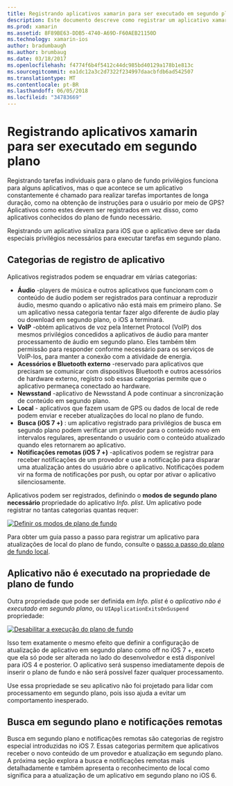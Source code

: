 ```yaml
---
title: Registrando aplicativos xamarin para ser executado em segundo plano
description: Este documento descreve como registrar um aplicativo xamarin para ser executado em segundo plano. Ele discute áudio aplicativos, VoIP aplicativos, externos Acessórios e bluetooth e muito mais.
ms.prod: xamarin
ms.assetid: 8F89BE63-DDB5-4740-A69D-F60AEB21150D
ms.technology: xamarin-ios
author: bradumbaugh
ms.author: brumbaug
ms.date: 03/18/2017
ms.openlocfilehash: f4774f6b4f5412c44dc985bd40129a178b1e813c
ms.sourcegitcommit: ea1dc12a3c2d7322f234997daacbfdb6ad542507
ms.translationtype: MT
ms.contentlocale: pt-BR
ms.lasthandoff: 06/05/2018
ms.locfileid: "34783669"
---
```

# <a name="registering-xamarinios-apps-to-run-in-the-background"></a>Registrando aplicativos xamarin para ser executado em segundo plano

Registrando tarefas individuais para o plano de fundo privilégios funciona para alguns aplicativos, mas o que acontece se um aplicativo constantemente é chamado para realizar tarefas importantes de longa duração, como na obtenção de instruções para o usuário por meio de GPS? Aplicativos como estes devem ser registrados em vez disso, como aplicativos conhecidos do plano de fundo necessário.

Registrando um aplicativo sinaliza para iOS que o aplicativo deve ser dada especiais privilégios necessários para executar tarefas em segundo plano.

## <a name="application-registration-categories"></a>Categorias de registro de aplicativo

Aplicativos registrados podem se enquadrar em várias categorias:

-  **Áudio** -players de música e outros aplicativos que funcionam com o conteúdo de áudio podem ser registrados para continuar a reproduzir áudio, mesmo quando o aplicativo não está mais em primeiro plano. Se um aplicativo nessa categoria tentar fazer algo diferente de áudio play ou download em segundo plano, o iOS a terminará.
-  **VoIP** -obtém aplicativos de voz pela Internet Protocol (VoIP) dos mesmos privilégios concedidos a aplicativos de áudio para manter processamento de áudio em segundo plano. Eles também têm permissão para responder conforme necessário para os serviços de VoIP-los, para manter a conexão com a atividade de energia.
-  **Acessórios e Bluetooth externo** -reservado para aplicativos que precisam se comunicar com dispositivos Bluetooth e outros acessórios de hardware externo, registro sob essas categorias permite que o aplicativo permaneça conectado ao hardware.
-  **Newsstand** -aplicativo de Newsstand A pode continuar a sincronização de conteúdo em segundo plano.
-  **Local** - aplicativos que fazem usam de GPS ou dados de local de rede podem enviar e receber atualizações do local no plano de fundo.
-  **Busca (iOS 7 +)** : um aplicativo registrado para privilégios de busca em segundo plano podem verificar um provedor para o conteúdo novo em intervalos regulares, apresentando o usuário com o conteúdo atualizado quando eles retornarem ao aplicativo.
-  **Notificações remotas (iOS 7 +)** -aplicativos podem se registrar para receber notificações de um provedor e use a notificação para disparar uma atualização antes do usuário abre o aplicativo. Notificações podem vir na forma de notificações por push, ou optar por ativar o aplicativo silenciosamente.


Aplicativos podem ser registrados, definindo o **modos de segundo plano necessário** propriedade do aplicativo *Info. plist*. Um aplicativo pode registrar no tantas categorias quantas requer:

 [![](registering-applications-to-run-in-background-images/bgmodes.png "Definir os modos de plano de fundo")](registering-applications-to-run-in-background-images/bgmodes.png#lightbox)

Para obter um guia passo a passo para registrar um aplicativo para atualizações de local do plano de fundo, consulte o [passo a passo do plano de fundo local](~/ios/app-fundamentals/backgrounding/ios-backgrounding-walkthroughs/location-walkthrough.md).

## <a name="application-does-not-run-in-background-property"></a>Aplicativo não é executado na propriedade de plano de fundo

Outra propriedade que pode ser definida em *Info. plist* é o *aplicativo não é executado em segundo plano*, ou `UIApplicationExitsOnSuspend` propriedade:

 [![](registering-applications-to-run-in-background-images/plist.png "Desabilitar a execução do plano de fundo")](registering-applications-to-run-in-background-images/plist.png#lightbox)

Isso tem exatamente o mesmo efeito que definir a configuração de atualização de aplicativo em segundo plano como off no iOS 7 +, exceto que ela só pode ser alterada no lado do desenvolvedor e está disponível para iOS 4 e posterior. O aplicativo será suspenso imediatamente depois de inserir o plano de fundo e não será possível fazer qualquer processamento.

Use essa propriedade se seu aplicativo não foi projetado para lidar com processamento em segundo plano, pois isso ajuda a evitar um comportamento inesperado.

## <a name="background-fetch-and-remote-notifications"></a>Busca em segundo plano e notificações remotas

Busca em segundo plano e notificações remotas são categorias de registro especial introduzidas no iOS 7. Essas categorias permitem que aplicativos receber o novo conteúdo de um provedor e atualização em segundo plano. A próxima seção explora a busca e notificações remotas mais detalhadamente e também apresenta o reconhecimento de local como significa para a atualização de um aplicativo em segundo plano no iOS 6.
